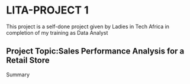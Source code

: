 # LITA-PROJECT 1
This project is a self-done project given by Ladies in Tech Africa in completion of my training as Data Analyst 

## Project Topic:Sales Performance Analysis for a Retail Store


Summary

